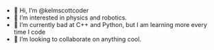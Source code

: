 - 👋 Hi, I’m @kelmscottcoder
- 👀 I’m interested in physics and robotics.
- 🌱 I’m currently bad at C++ and Python, but I am learning more every time I code
- 💞️ I’m looking to collaborate on anything cool.

<!---
skankhunt49/skankhunt49 is a ✨ special ✨ repository because its `README.md` (this file) appears on your GitHub profile.
You can click the Preview link to take a look at your changes.
--->
